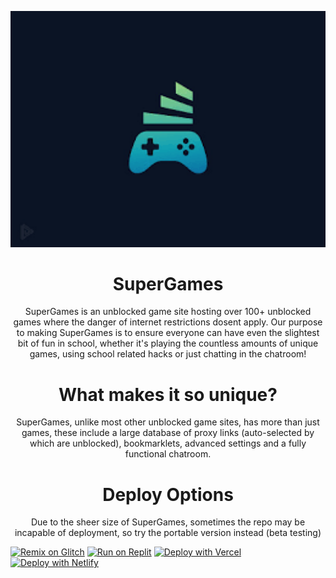 <p align="center">
  <kbd>
    <img width="750px" src="/images/cybriagames/images.png">
  </kbd>
</p>

<h1 align="center">SuperGames</h1>

<p align="center">SuperGames is an unblocked game site hosting over 100+ unblocked games where the danger of internet restrictions dosent apply. Our purpose to making SuperGames is to ensure everyone can have even the slightest bit of fun in school, whether it's playing the countless amounts of unique games, using school related hacks or just chatting in the chatroom!</p>

<h1 align="center">What makes it so unique?</h1>

<p align="center">SuperGames, unlike most other unblocked game sites, has more than just games, these include a large database of proxy links (auto-selected by which are unblocked), bookmarklets, advanced settings and a fully functional chatroom.</p>

<h1 align="center">Deploy Options</h1>

<p align="center">Due to the sheer size of SuperGames, sometimes the repo may be incapable of deployment, so try the portable version instead (beta testing)</p>

[![Remix on Glitch](https://binbashbanana.github.io/deploy-buttons/buttons/remade/glitch.svg)](https://glitch.com/edit/#!/import/github/SuperHackz/SuperGames)
[![Run on Replit](https://binbashbanana.github.io/deploy-buttons/buttons/remade/replit.svg)](https://replit.com/github/SuperHackz/SuperGames)
[![Deploy with Vercel](https://binbashbanana.github.io/deploy-buttons/buttons/remade/vercel.svg)](https://vercel.com/new/clone?repositoryurl=https://github.com/SuperHackz/SuperGames)
[![Deploy with Netlify](https://binbashbanana.github.io/deploy-buttons/buttons/remade/netlify.svg)](https://app.netlify.com/start/deploy?repository=https://github.com/SuperHackz/SuperGames)
